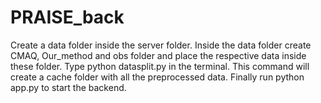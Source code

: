 # PRAISE_back
Create a data folder inside the server folder.
Inside the data folder create CMAQ, Our_method and obs folder and place the respective data inside these folder.
Type python datasplit.py in the terminal. This command will create a cache folder with all the preprocessed data.
Finally run python app.py to start the backend.
